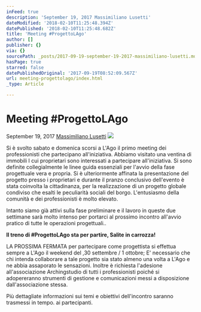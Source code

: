 ```yaml
---
inFeed: true
description: 'September 19, 2017 Massimiliano Lusetti'
dateModified: '2018-02-10T11:25:48.394Z'
datePublished: '2018-02-10T11:25:48.682Z'
title: 'Meeting #ProgettoLAgo'
author: []
publisher: {}
via: {}
sourcePath: _posts/2017-09-19-september-19-2017-massimiliano-lusetti.md
hasPage: true
starred: false
datePublishedOriginal: '2017-09-19T08:52:09.567Z'
url: meeting-progettolago/index.html
_type: Article

---
```

# **Meeting \#ProgettoLAgo**

September 19, 2017 [Massimiliano Lusetti][0]
![](https://the-grid-user-content.s3-us-west-2.amazonaws.com/60bc466c-3d88-4f09-8dcb-01e639bd4307.gif)

Si è svolto sabato e domenica scorsi a L'Ago il primo meeting dei professionisti che partecipano all'iniziativa. Abbiamo visitato una ventina di immobili I cui proprietari sono interessati a partecipare all'iniziativa. Si sono definite collegialmente le linee guida essenziali per l'avvio della fase progettuale vera e propria. Si è ulteriormente affinata la presentazione del progetto presso i proprietari e durante il pranzo conclusivo dell'evento è stata coinvolta la cittadinanza, per la realizzazione di un progetto globale condiviso che esalti le peculiarità sociali del borgo. L'entusiasmo della comunità e dei professionisti è molto elevato.

Intanto siamo già attivi sulla fase preliminare e il lavoro in queste due settimane sarà molto intenso per portarci al prossimo incontro all'avvio pratico di tutte le operazioni progettuali..

**Il treno di \#ProgettoLAgo sta per partire, Salite in carrozza!**

LA PROSSIMA FERMATA per partecipare come progettista si effettua sempre a L'Ago il weekend del ,30 settembre / 1 ottobre; E' necessario che chi intenda collaborare a tale progetto sia stato almeno una volta a L'Ago e ne abbia assaporato le sensazioni. Inoltre è richiesta l'adesione all'associazione Archingstudio di tutti i professionisti poiché si adopereranno strumenti di gestione e comunicazioni messi a disposizione dall'associazione stessa.

Più dettagliate informazioni sui temi e obiettivi dell'incontro saranno trasmessi in tempo. ai partecipanti.

[0]: https://www.archingstudio.org/single-post/2017/09/19/Meeting-ProgettoLAgo
